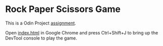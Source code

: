 # Rock Paper Scissors Game

This is a Odin Project [assignment](https://www.theodinproject.com/lessons/foundations-rock-paper-scissors).

Open [index.html](index.html) in Google Chrome and press Ctrl+Shift+J to bring up the DevTool console to play the game.
